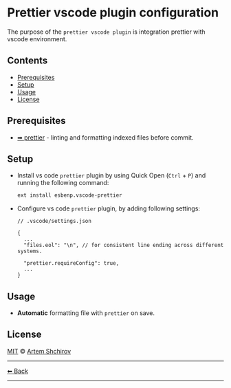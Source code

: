 # Prettier vscode plugin configuration

The purpose of the `prettier vscode plugin` is integration prettier with vscode environment.

## Contents

- [Prerequisites](#prerequisites)
- [Setup](#setup)
- [Usage](#usage)
- [License](#license)

## Prerequisites

- [➡ prettier](../../packages/prettier/README.md) - linting and formatting indexed files before commit.

## Setup

- Install vs code `prettier` plugin by using Quick Open (`Ctrl` + `P`) and running the following command:

  ```sh
  ext install esbenp.vscode-prettier
  ```

- Configure vs code `prettier` plugin, by adding following settings:

  ```jsonc
  // .vscode/settings.json

  {
    ...
    "files.eol": "\n", // for consistent line ending across different systems.

    "prettier.requireConfig": true,
    ...
  }
  ```

## Usage

- **Automatic** formatting file with `prettier` on save.

## License

[MIT](../../LICENSE) © [Artem Shchirov](https://github.com/artemshchirov)

---

[⬅ Back](../../README.md)

---
